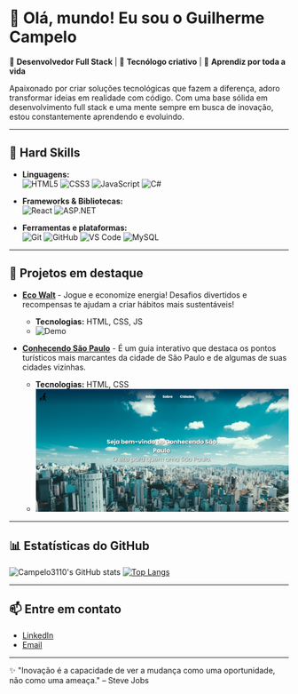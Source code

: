# 👋 Olá, mundo! Eu sou o Guilherme Campelo

🚀 **Desenvolvedor Full Stack** | 🎨 **Tecnólogo criativo** | 🌱 **Aprendiz por toda a vida**

Apaixonado por criar soluções tecnológicas que fazem a diferença, adoro transformar ideias em realidade com código. Com uma base sólida em desenvolvimento full stack e uma mente sempre em busca de inovação, estou constantemente aprendendo e evoluindo.

---

## 💼 Hard Skills

- **Linguagens:**  
  ![HTML5](https://img.shields.io/badge/-HTML5-E34F26?logo=html5&logoColor=white) 
  ![CSS3](https://img.shields.io/badge/-CSS3-1572B6?logo=css3&logoColor=white) 
  ![JavaScript](https://img.shields.io/badge/-JavaScript-F7DF1E?logo=javascript&logoColor=black) 
  ![C#](https://img.shields.io/badge/-C%23-239120?logo=c-sharp&logoColor=white)

- **Frameworks & Bibliotecas:**  
  ![React](https://img.shields.io/badge/-React-61DAFB?logo=react&logoColor=black) 
  ![ASP.NET](https://img.shields.io/badge/-ASP.NET-5C2D91?logo=dotnet&logoColor=white)

- **Ferramentas e plataformas:**  
  ![Git](https://img.shields.io/badge/-Git-F05032?logo=git&logoColor=white) 
  ![GitHub](https://img.shields.io/badge/-GitHub-181717?logo=github&logoColor=white) 
  ![VS Code](https://img.shields.io/badge/-VS%20Code-007ACC?logo=visual-studio-code&logoColor=white) 
  ![MySQL](https://img.shields.io/badge/-MySQL-4479A1?logo=mysql&logoColor=white)

---

## 🚀 Projetos em destaque

- **[Eco Walt](https://github.com/Campelo3110/EcoWatt)** - Jogue e economize energia! Desafios divertidos e recompensas te ajudam a criar hábitos mais sustentáveis!
  - **Tecnologias:** HTML, CSS, JS
  - ![Demo](https://imgur.com/iVkY6SQ.gif)
  
- **[Conhecendo São Paulo](https://github.com/Campelo3110/Conhecendo-10-cidades-de-Sao-Paulo/tree/main)** - É um guia interativo que destaca os pontos turísticos mais marcantes da cidade de São Paulo e de algumas de suas cidades vizinhas. 
  - **Tecnologias:** HTML, CSS
  - ![Demo](https://raw.githubusercontent.com/Campelo3110/Conhecendo-10-cidades-de-Sao-Paulo/main/img/conhecendo.png)

---

## 📊 Estatísticas do GitHub

![Campelo3110's GitHub stats](https://github-readme-stats.vercel.app/api?username=Campelo3110&show_icons=true&theme=radical) [![Top Langs](https://github-readme-stats.vercel.app/api/top-langs/?username=Campelo3110&layout=compact&theme=radical)](https://github.com/anuraghazra/github-readme-stats)

---

## 📫 Entre em contato

- [LinkedIn](https://www.linkedin.com/in/guilherme-campelo/)
- [Email](mailto:campelo.guilherme@hotmail.com)

---

✨ "Inovação é a capacidade de ver a mudança como uma oportunidade, não como uma ameaça." – Steve Jobs
